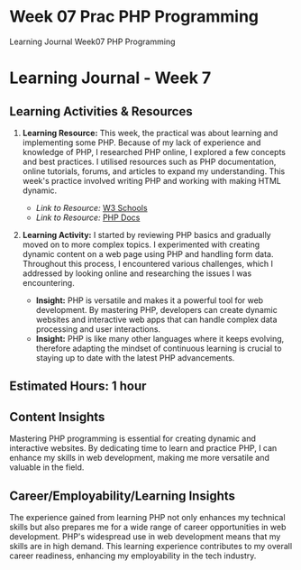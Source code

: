 # Week 07 Prac PHP Programming
Learning Journal Week07 PHP Programming


# Learning Journal - Week 7

## Learning Activities & Resources
1. **Learning Resource:** This week, the practical was about learning and implementing some PHP. Because of my lack of experience and knowledge of PHP, I researched PHP online, I explored a few concepts and best practices. I utilised resources such as PHP documentation, online tutorials, forums, and articles to expand my understanding. This week's practice involved writing PHP and working with making HTML dynamic.

    - *Link to Resource:* [W3 Schools](https://www.w3schools.com/php/)
    - *Link to Resource:* [PHP Docs](https://www.php.net/manual/en/tutorial.php)


2. **Learning Activity:** I started by reviewing PHP basics and gradually moved on to more complex topics. I experimented with creating dynamic content on a web page using PHP and handling form data. Throughout this process, I encountered various challenges, which I addressed by looking online and researching the issues I was encountering.
   - **Insight:** PHP is versatile and makes it a powerful tool for web development. By mastering PHP, developers can create dynamic websites and interactive web apps that can handle complex data processing and user interactions. 
   - **Insight:** PHP is like many other languages where it keeps evolving, therefore adapting the mindset of continuous learning is crucial to staying up to date with the latest PHP advancements.

## Estimated Hours: 1 hour

## Content Insights
Mastering PHP programming is essential for creating dynamic and interactive websites. By dedicating time to learn and practice PHP, I can enhance my skills in web development, making me more versatile and valuable in the field. 

## Career/Employability/Learning Insights
The experience gained from learning PHP not only enhances my technical skills but also prepares me for a wide range of career opportunities in web development. PHP's widespread use in web development means that my skills are in high demand. This learning experience contributes to my overall career readiness, enhancing my employability in the tech industry.